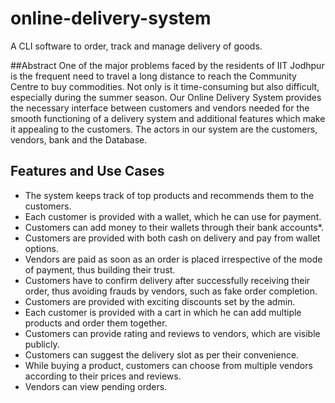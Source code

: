 # online-delivery-system
A CLI software to order, track and manage delivery of goods.

##Abstract
One of the major problems faced by the residents of IIT Jodhpur is the frequent need to travel a long distance to reach the Community Centre to buy commodities. Not only is it time-consuming but also difficult, especially during the summer season.
Our Online Delivery System provides the necessary interface between customers and vendors needed for the smooth functioning of a delivery system and additional features which make it appealing to the customers.  The actors in our system are the customers, vendors, bank and the Database.

##  Features and Use Cases
- The system keeps track of top products and recommends them to the customers.
- Each customer is provided with a wallet, which he can use for payment.
- Customers can add money to their wallets through their bank accounts*.
- Customers are provided with both cash on delivery and pay from wallet options.
- Vendors are paid as soon as an order is placed irrespective of the mode of payment, thus building their trust.
- Customers have to confirm delivery after successfully receiving their order, thus avoiding frauds by vendors, such as fake order completion.
- Customers are provided with exciting discounts set by the admin.
- Each customer is provided with a cart in which he can add multiple products and order them together.
- Customers can provide rating and reviews to vendors, which are visible publicly.
- Customers can suggest the delivery slot as per their convenience.
- While buying a product, customers can choose from multiple vendors according to their prices and reviews.
- Vendors can view pending orders.

